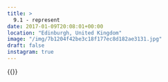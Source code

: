 ```yaml
---
title: >
  9.1 - represent
date: 2017-01-09T20:08:01+00:00
location: "Edinburgh, United Kingdom"
image: "/img/7b1204f42be3c18f177ec8d182ae3131.jpg"
draft: false
instagram: true
---
```


{{<photo src="/img/7b1204f42be3c18f177ec8d182ae3131.jpg">}}
